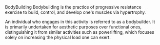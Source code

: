 BodyBuilding
Bodybuilding is the practice of progressive resistance exercise to build, control, and develop one's muscles via hypertrophy.

An individual who engages in this activity is referred to as a bodybuilder. It is primarily undertaken for aesthetic purposes over
functional ones, distinguishing it from similar activities such as powerlifting, which focuses solely on increasing
the physical load one can exert.
